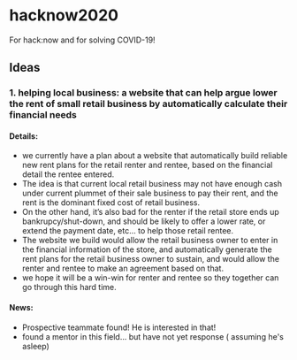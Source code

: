 # hacknow2020
For hack:now and for solving COVID-19! 

## Ideas
### 1. helping local business: a website that can help argue lower the rent of small retail business by automatically calculate their financial needs
#### Details:
* we currently have a plan about a website that automatically build reliable new rent plans for the retail renter and rentee, based on the financial detail the rentee entered.
* The idea is that current local retail business may not have enough cash under current plummet of their sale business to pay their rent, and the rent is the dominant fixed cost of retail business.
* On the other hand, it’s also bad for the renter if the retail store ends up bankrupcy/shut-down, and should be likely to offer a lower rate, or extend the payment date, etc… to help those retail rentee.
* The website we build would allow the retail business owner to enter in the financial information of the store, and automatically generate the rent plans for the retail business owner to sustain, and would allow the renter and rentee to make an agreement based on that.
* we hope it will be a win-win for renter and rentee so they together can go through this hard time.

#### News:
* Prospective teammate found! He is interested in that!
* found a mentor in this field... but have not yet response ( assuming he's asleep)
